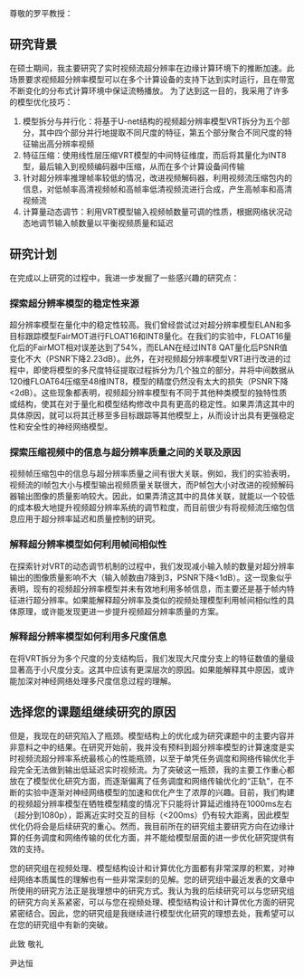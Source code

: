 尊敬的罗平教授：

## 研究背景

在硕士期间，我主要研究了实时视频流超分辨率在边缘计算环境下的推断加速。此场景要求视频超分辨率模型可以在多个计算设备的支持下达到实时运行，且在带宽不断变化的分布式计算环境中保证流畅播放。
为了达到这一目的，我采用了许多的模型优化技巧：
1. 模型拆分与并行化：将基于U-net结构的视频超分辨率模型VRT拆分为五个部分，其中四个部分并行地提取不同尺度的特征，第五个部分聚合不同尺度的特征输出高分辨率视频
2. 特征压缩：使用线性层压缩VRT模型的中间特征维度，而后将其量化为INT8型，最后输入到视频编码器中压缩，从而在多个计算设备间传输
3. 针对超分辨率推理帧率较低的情况，改进视频解码器，利用视频流压缩包内的信息，对低帧率高清视频帧和高帧率低清视频流进行合成，产生高帧率和高清视频流
4. 计算量动态调节：利用VRT模型输入视频帧数量可调的性质，根据网络状况动态地调节输入帧数量以平衡视频质量和延迟

## 研究计划

在完成以上研究的过程中，我进一步发掘了一些感兴趣的研究点：

### 探索超分辨率模型的稳定性来源

超分辨率模型在量化中的稳定性较高。我们曾经尝试过对超分辨率模型ELAN和多目标跟踪模型FairMOT进行FLOAT16和INT8量化。在我们的实验中，FLOAT16量化后的FairMOT相对误差达到了54%，而ELAN在经过INT8 QAT量化后PSNR值变化不大（PSNR下降2.23dB）。此外，在对视频超分辨率模型VRT进行改进的过程中，即使将模型的多尺度特征提取过程拆分为几个独立的部分，并将中间数据从120维FLOAT64压缩至48维INT8，模型的精度仍然没有太大的损失（PSNR下降<2dB）。这些现象都表明，视频超分辨率模型有不同于其他种类模型的独特性质或结构，使其在对于量化和模型结构修改中具有更高的稳定性。如果弄清这其中的具体原因，就可以将其迁移至多目标跟踪等其他模型上，从而设计出具有更强稳定性和安全性的神经网络模型。

### 探索压缩视频中的信息与超分辨率质量之间的关联及原因

视频帧压缩包中的信息与超分辨率质量之间有很大关联。例如，我们的实验表明，视频流的I帧包大小与模型输出视频质量关联很大，而P帧包大小对改进的视频解码器输出图像的质量影响较大。因此，如果弄清这其中的具体关联，就能以一个较低的成本极大地提升视频超分辨率系统的调节粒度，而目前很少有将视频流压缩包信息应用于超分辨率延迟和质量控制的研究。

### 解释超分辨率模型如何利用帧间相似性

在探索针对VRT的动态调节机制的过程中，我们发现减小输入帧的数量对超分辨率输出的图像质量影响不大（输入帧数由7降到3，PSNR下降<1dB）。这一现象似乎表明，现有的视频超分辨率模型并未有效地利用多帧信息，而主要还是基于帧内特征进行超分辨率。如果能解释超分辨率及类似的视频处理模型利用帧间相似性的具体原理，或许能发现更进一步提升视频超分辨率质量的方案。

### 解释超分辨率模型如何利用多尺度信息

在将VRT拆分为多个尺度的分支结构后，我们发现大尺度分支上的特征数值的量级显著高于小尺度分支。这其中应该有更深层次的原因。如果能解释其中原因，或许能加深对神经网络处理多尺度信息过程的理解。

## 选择您的课题组继续研究的原因

但是，我现在的研究陷入了瓶颈。模型结构上的优化成为研究课题中的主要内容并非意料之中的结果。在研究开始前，我并没有预料到超分辨率模型的计算速度是实时视频流超分辨率系统最核心的性能瓶颈，以至于单凭任务调度和网络传输优化手段完全无法做到输出低延迟实时视频流。为了突破这一瓶颈，我的主要工作重心都放在了模型优化研究方面，而逐渐偏离了任务调度和网络传输优化的“正轨”，在不断的实验中逐渐对神经网络模型的加速和优化产生了浓厚的兴趣。目前，我们构建的视频超分辨率模型在牺牲模型精度的情况下只能将计算延迟维持在1000ms左右（超分到1080p），距离近实时交互的目标（<200ms）仍有较大距离，因此模型优化仍将会是后续研究的重心。然而，我目前所在的研究组主要研究方向在边缘计算的任务调度和网络传输的优化方面，并不能给模型层面的进一步优化研究提供有效的支持。

您的研究组在视频处理、模型结构设计和计算优化方面都有非常深厚的积累，对神经网络本质属性的理解也有一些非常深刻的见解。您的研究组中最近发表的文章中所使用的研究方法正是我理想中的研究方式。我认为我的后续研究可以与您研究组的研究方向关系紧密，可以与您在视频处理、模型结构设计和计算优化方面的研究紧密结合。因此，您的研究组是我继续进行模型优化研究的理想去处，我希望可以在您的研究组中有新的突破。


此致
        敬礼

尹达恒





